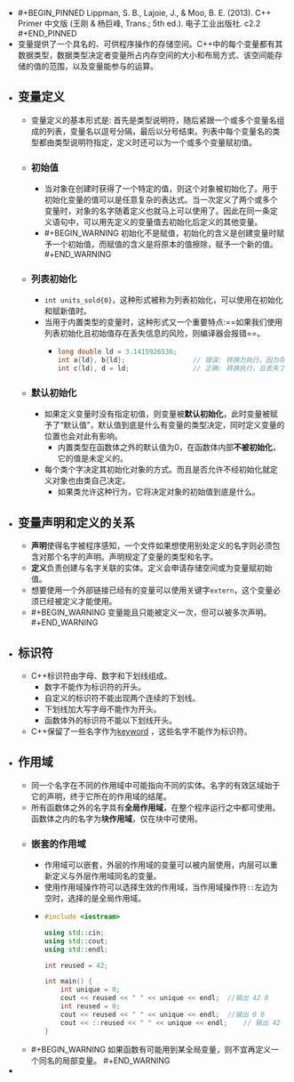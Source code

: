 - #+BEGIN_PINNED
  Lippman, S. B., Lajoie, J., & Moo, B. E. (2013). C++ Primer 中文版 (王刚 & 杨巨峰, Trans.; 5th ed.). 电子工业出版社. c2.2
  #+END_PINNED
- 变量提供了一个具名的、可供程序操作的存储空间。C++中的每个变量都有其数据类型，数据类型决定者变量所占内存空间的大小和布局方式、该空间能存储的值的范围，以及变量能参与的运算。
- ## 变量定义
	- 变量定义的基本形式是: 首先是类型说明符，随后紧跟一个或多个变量名组成的列表，变量名以逗号分隔，最后以分号结束。列表中每个变量名的类型都由类型说明符指定，定义时还可以为一个或多个变量赋初值。
	- ### 初始值
		- 当对象在创建时获得了一个特定的值，则这个对象被初始化了。用于初始化变量的值可以是任意复杂的表达式。当一次定义了两个或多个变量时，对象的名字随着定义也就马上可以使用了。因此在同一条定义语句中，可以用先定义的变量值去初始化后定义的其他变量。
		- #+BEGIN_WARNING
		  初始化不是赋值，初始化的含义是创建变量时赋予一个初始值，而赋值的含义是将原本的值擦除，赋予一个新的值。
		  #+END_WARNING
	- ### 列表初始化
		- `int units_sold{0}`，这种形式被称为列表初始化，可以使用在初始化和赋新值时。
		- 当用于内置类型的变量时，这种形式又一个重要特点:==如果我们使用列表初始化且初始值存在丢失信息的风险，则编译器会报错==。
			- ```C++
			  long double ld = 3.1415926536;
			  int a{ld}, b{ld}; 				// 错误: 转换为执行，因为存在丢失信息的风险
			  int c(ld), d = ld;				// 正确: 转换执行，且丢失了部分值。
			  ```
	- ### 默认初始化
		- 如果定义变量时没有指定初值，则变量被**默认初始化**，此时变量被赋予了“默认值”，默认值到底是什么有变量的类型决定，同时定义变量的位置也会对此有影响。
			- 内置类型在函数体之外的默认值为0，在函数体内部**不被初始化**，它的值是未定义的。
		- 每个类个字决定其初始化对象的方式。而且是否允许不经初始化就定义对象也由类自己决定。
			- 如果类允许这种行为，它将决定对象的初始值到底是什么。
- ## 变量声明和定义的关系
	- **声明**使得名字被程序感知，一个文件如果想使用别处定义的名字则必须包含对那个名字的声明。声明规定了变量的类型和名字。
	- **定义**负责创建与名字关联的实体。定义会申请存储空间或为变量赋初始值。
	- 想要使用一个外部链接已经有的变量可以使用关键字`extern`，这个变量必须已经被定义才能使用。
	- #+BEGIN_WARNING
	  变量能且只能被定义一次，但可以被多次声明。
	  #+END_WARNING
- ## 标识符
	- C++标识符由字母、数字和下划线组成。
		- 数字不能作为标识符的开头。
		- 自定义的标识符不能出现两个连续的下划线。
		- 下划线加大写字母不能作为开头。
		- 函数体外的标识符不能以下划线开头。
	- C++保留了一些名字作为[keyword](https://en.cppreference.com/w/cpp/keyword) ，这些名字不能作为标识符。
- ## 作用域
	- 同一个名字在不同的作用域中可能指向不同的实体。名字的有效区域始于它的声明，终于它所在的作用域的结尾。
	- 所有函数体之外的名字具有**全局作用域**，在整个程序运行之中都可使用。函数体之内的名字为**块作用域**，仅在块中可使用。
	- ### 嵌套的作用域
		- 作用域可以嵌套，外层的作用域的变量可以被内层使用，内层可以重新定义与外层作用域同名的变量。
		- 使用作用域操作符可以选择生效的作用域，当作用域操作符`::`左边为空时，选择的是全局作用域。
		- ```C++
		  #include <iostream>
		  
		  using std::cin;
		  using std::cout;
		  using std::endl;
		  
		  int reused = 42;
		  
		  int main() {
		      int unique = 0;
		      cout << reused << " " << unique << endl;	//输出 42 0
		      int reused = 0;
		      cout << reused << " " << unique << endl;	//输出 0 0
		      cout << ::reused << " " << unique << endl;	// 输出 42 0， 选择全局作用域
		  }
		  ```
	- #+BEGIN_WARNING
	  如果函数有可能用到某全局变量，则不宜再定义一个同名的局部变量。
	  #+END_WARNING
-